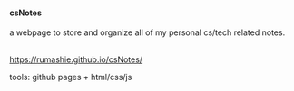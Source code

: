 #### csNotes

a webpage to store and organize all of my personal cs/tech related notes. <br><br>

https://rumashie.github.io/csNotes/ <br>

tools: github pages + html/css/js 
